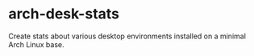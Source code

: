 # arch-desk-stats
Create stats about various desktop environments installed on a minimal Arch Linux base.
